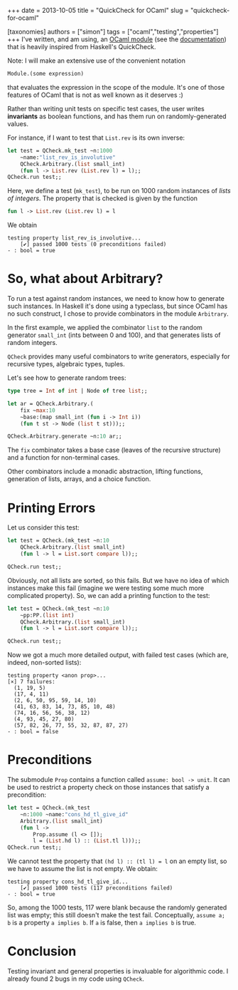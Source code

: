 +++
date = 2013-10-05
title = "QuickCheck for OCaml"
slug = "quickcheck-for-ocaml"

[taxonomies]
authors = ["simon"]
tags  = ["ocaml","testing","properties"]
+++
I've written, and am using, an [OCaml module](https://github.com/c-cube/qcheck/blob/767e455a81c6a8748f48e22194927e24aad4cd29/src/core/QCheck.mli) (see the [documentation](https://c-cube.github.io/qcheck/)) that is heavily inspired from Haskell's QuickCheck.

<!-- more -->

Note: I will make an extensive use of the convenient notation

```ocaml
Module.(some expression)
```

that evaluates the expression in the scope of the module. It's one of those features of OCaml that is not as well known as it deserves :)

Rather than writing unit tests on specific test cases, the user writes **invariants** as boolean functions, and has them run on randomly-generated values.

For instance, if I want to test that `List.rev` is its own inverse:

```ocaml
let test = QCheck.mk_test ~n:1000
    ~name:"list_rev_is_involutive"
    QCheck.Arbitrary.(list small_int)
    (fun l -> List.rev (List.rev l) = l);;
QCheck.run test;;
```

Here, we define a test (`mk_test`), to be run on 1000 random instances of *lists of integers*. The property that is checked is given by the function

```ocaml
fun l -> List.rev (List.rev l) = l
```

We obtain

    testing property list_rev_is_involutive...
        [✔] passed 1000 tests (0 preconditions failed)
    - : bool = true

So, what about Arbitrary?
=========================

To run a test against random instances, we need to know how to generate such instances. In Haskell it's done using a typeclass, but since OCaml has no such construct, I chose to provide combinators in the module `Arbitrary`.

In the first example, we applied the combinator `list` to the random generator `small_int` (ints between 0 and 100), and that generates lists of random integers.

`QCheck` provides many useful combinators to write generators, especially for recursive types, algebraic types, tuples.

Let's see how to generate random trees:

```ocaml
type tree = Int of int | Node of tree list;;

let ar = QCheck.Arbitrary.(
    fix ~max:10
    ~base:(map small_int (fun i -> Int i))
    (fun t st -> Node (list t st)));;

QCheck.Arbitrary.generate ~n:10 ar;;
```

The `fix` combinator takes a base case (leaves of the recursive structure) and a function for non-terminal cases.

Other combinators include a monadic abstraction, lifting functions, generation of lists, arrays, and a choice function.

Printing Errors
===============

Let us consider this test:

```ocaml
let test = QCheck.(mk_test ~n:10
    QCheck.Arbitrary.(list small_int)
    (fun l -> l = List.sort compare l));;

QCheck.run test;;
```

Obviously, not all lists are sorted, so this fails. But we have no idea of which instances make this fail (imagine we were testing some much more complicated property). So, we can add a printing function to the test:

```ocaml
let test = QCheck.(mk_test ~n:10
    ~pp:PP.(list int)
    QCheck.Arbitrary.(list small_int)
    (fun l -> l = List.sort compare l));;

QCheck.run test;;
```

Now we got a much more detailed output, with failed test cases (which are, indeed, non-sorted lists):

    testing property <anon prop>...
    [×] 7 failures:
      (1, 19, 5)
      (17, 4, 11)
      (2, 6, 50, 95, 59, 14, 10)
      (41, 63, 83, 14, 73, 85, 10, 48)
      (74, 16, 56, 56, 38, 12)
      (4, 93, 45, 27, 80)
      (57, 82, 26, 77, 55, 32, 87, 87, 27)
    - : bool = false

Preconditions
=============

The submodule `Prop` contains a function called `assume: bool -> unit`. It can be used to restrict a property check on those instances that satisfy a precondition:

```ocaml
let test = QCheck.(mk_test
    ~n:1000 ~name:"cons_hd_tl_give_id"
    Arbitrary.(list small_int)
    (fun l ->
        Prop.assume (l <> []);
        l = (List.hd l) :: (List.tl l)));;
QCheck.run test;;
```

We cannot test the property that `(hd l) :: (tl l) = l` on an empty list, so we have to assume the list is not empty. We obtain:

    testing property cons_hd_tl_give_id...
        [✔] passed 1000 tests (117 preconditions failed)
    - : bool = true

So, among the 1000 tests, 117 were blank because the randomly generated list was empty; this still doesn't make the test fail. Conceptually, `assume a; b` is a property `a implies b`. If `a` is false, then `a implies b` is true.

Conclusion
==========

Testing invariant and general properties is invaluable for algorithmic code. I already found 2 bugs in my code using `QCheck`.
